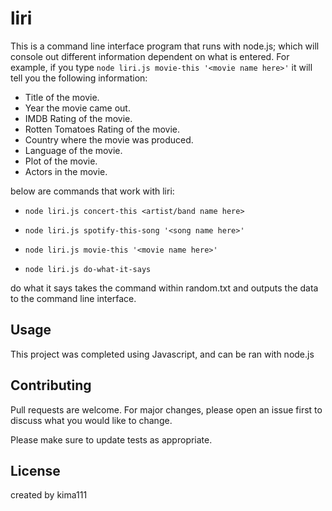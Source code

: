 # liri

This is a command line interface program that runs with node.js; which will console out different information dependent on what is entered. For example, if you type `node liri.js movie-this '<movie name here>'` it will tell you the following information: 


* Title of the movie.
* Year the movie came out.
* IMDB Rating of the movie.
* Rotten Tomatoes Rating of the movie.
* Country where the movie was produced.
* Language of the movie.
* Plot of the movie.
* Actors in the movie.
  
below are commands that work with liri:

*  `node liri.js concert-this <artist/band name here>`

*  `node liri.js spotify-this-song '<song name here>'`

*  `node liri.js movie-this '<movie name here>'`

*  `node liri.js do-what-it-says`

do what it says takes the command within random.txt and outputs the data to the command line interface. 

## Usage

This project was completed using Javascript, and can be ran with node.js

## Contributing
Pull requests are welcome. For major changes, please open an issue first to discuss what you would like to change.

Please make sure to update tests as appropriate.

## License

created by kima111